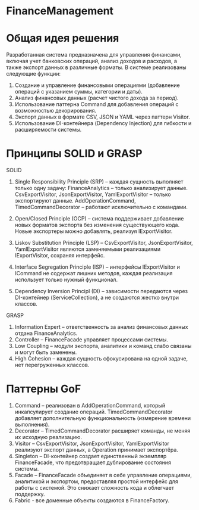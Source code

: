 # FinanceManagement

# Общая идея решения
Разработанная система предназначена для управления финансами, включая учет банковских операций, анализ доходов и расходов, а также экспорт данных в различные форматы. В системе реализованы следующие функции:

1) Создание и управление финансовыми операциями (добавление операций с указанием суммы, категории и даты).
2) Анализ финансовых данных (расчет чистого дохода за период).
3) Использование паттерна Command для добавления операций с возможностью декорирования.
4) Экспорт данных в формате CSV, JSON и YAML через паттерн Visitor.
5) Использование DI-контейнера (Dependency Injection) для гибкости и расширяемости системы.

# Принципы SOLID и GRASP
SOLID

1) Single Responsibility Principle (SRP) – каждая сущность выполняет только одну задачу:
    FinanceAnalytics – только анализирует данные.
    CsvExportVisitor, JsonExportVisitor, YamlExportVisitor – только экспортируют данные.
    AddOperationCommand, TimedCommandDecorator – работают исключительно с командами.
   
3) Open/Closed Principle (OCP) – система поддерживает добавление новых форматов экспорта без изменения существующего кода. Новые экспортеры можно добавлять, реализуя IExportVisitor.

4) Liskov Substitution Principle (LSP) – CsvExportVisitor, JsonExportVisitor, YamlExportVisitor являются заменяемыми реализациями IExportVisitor, сохраняя интерфейс.

5) Interface Segregation Principle (ISP) – интерфейсы IExportVisitor и ICommand не содержат лишних методов, каждая реализация использует только нужный функционал.

6) Dependency Inversion Principl (DI) – зависимости передаются через DI-контейнер (ServiceCollection), а не создаются жестко внутри классов.


GRASP

1) Information Expert – ответственность за анализ финансовых данных отдана FinanceAnalytics.
2) Controller – FinanceFacade управляет процессами системы.
3) Low Coupling – модули экспорта, аналитики и команд слабо связаны и могут быть заменены.
4) High Cohesion – каждая сущность сфокусирована на одной задаче, нет перегруженных классов.


# Паттерны GoF

1) Command – реализован в AddOperationCommand, который инкапсулирует создание операций. TimedCommandDecorator добавляет дополнительную функциональность (измерение времени выполнения).
2) Decorator – TimedCommandDecorator расширяет команды, не меняя их исходную реализацию.
3) Visitor – CsvExportVisitor, JsonExportVisitor, YamlExportVisitor реализуют экспорт данных, а Operation принимает экспортёра.
4) Singleton – DI-контейнер создает единственный экземпляр FinanceFacade, что предотвращает дублирование состояния системы.
5) Facade – FinanceFacade объединяет в себе управление операциями, аналитикой и экспортом, предоставляя простой интерфейс для работы с системой. Это снижает сложность кода и облегчает поддержку.
6) Fabric - все доменные объекты создаются в FinanceFactory.
